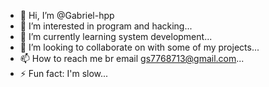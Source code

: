 - 👋 Hi, I’m @Gabriel-hpp
- 👀 I’m interested in program and hacking...
- 🌱 I’m currently learning system development...
- 💞️ I’m looking to collaborate on with some of my projects...
- 📫 How to reach me br email gs7768713@gmail.com...
- ⚡ Fun fact: I'm slow...

<!---
Gabriel-hpp/Gabriel-hpp is a ✨ special ✨ repository because its `README.md` (this file) appears on your GitHub profile.
You can click the Preview link to take a look at your changes.
--->
